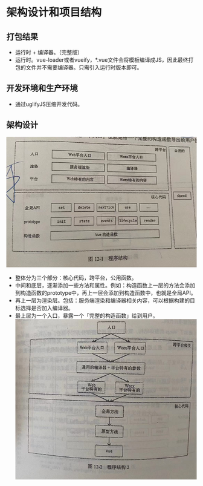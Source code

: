 # 架构设计和项目结构

## 打包结果
- 运行时 + 编译器。（完整版）
- 运行时。vue-loader或者vueify，*.vue文件会将模板编译成JS，因此最终打包的文件并不需要编译器。只需引入运行时版本即可。

## 开发环境和生产环境
- 通过uglifyJS压缩开发代码。

## 架构设计
![](/image/整体架构.png)
- 整体分为三个部分：核心代码，跨平台，公用函数。
- 中间和底层，逐渐添加一些方法和属性。例如：构造函数上一层的方法会添加到构造函数的prototype中，再上一层会添加到构造函数中，也就是全局API。
- 再上一层为渲染层。包括：服务端渲染和编译器相关内容，可以根据构建的目标选择是否加入编译器。
- 最上层为一个入口，暴露一个「完整的构造函数」给到用户。
![](/image/架构流程图.png)
